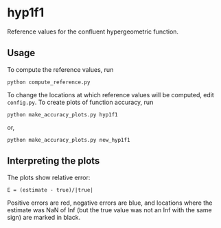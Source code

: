 # hyp1f1

Reference values for the confluent hypergeometric function.


## Usage ##

To compute the reference values, run

    python compute_reference.py

To change the locations at which reference values will be computed, edit
`config.py`. To create plots of function accuracy, run

    python make_accuracy_plots.py hyp1f1

or,

    python make_accuracy_plots.py new_hyp1f1


## Interpreting the plots ##

The plots show relative error:

    E = (estimate - true)/|true|

Positive errors are red, negative errors are blue, and locations where the
estimate was NaN of Inf (but the true value was not an Inf with the same sign)
are marked in black.
